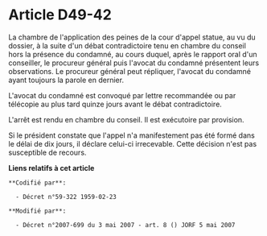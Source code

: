 # Article D49-42

La chambre de l'application des peines de la cour d'appel statue, au vu du dossier, à la suite d'un débat contradictoire tenu
en chambre du conseil hors la présence du condamné, au cours duquel, après le rapport oral d'un conseiller, le procureur
général puis l'avocat du condamné présentent leurs observations. Le procureur général peut répliquer, l'avocat du condamné
ayant toujours la parole en dernier.

L'avocat du condamné est convoqué par lettre recommandée ou par télécopie au plus tard quinze jours avant le débat
contradictoire.

L'arrêt est rendu en chambre du conseil. Il est exécutoire par provision.

Si le président constate que l'appel n'a manifestement pas été formé dans le délai de dix jours, il déclare celui-ci
irrecevable. Cette décision n'est pas susceptible de recours.

**Liens relatifs à cet article**

	**Codifié par**:

	  - Décret n°59-322 1959-02-23

	**Modifié par**:

	  - Décret n°2007-699 du 3 mai 2007 - art. 8 () JORF 5 mai 2007
